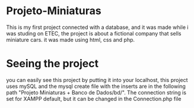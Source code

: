 # Projeto-Miniaturas
This is my first project connected with a database, and it was made while i was studing on ETEC, the project is about a fictional company that sells miniature cars. it was made using html, css and php.

# Seeing the project
you can easily see this project by putting it into your localhost, this project uses mySQL and the mysql create file with the inserts are in the following path "Projeto Miniaturas + Banco de Dados/bd/". The connection string is set for XAMPP default, but it can be changed in the Connection.php file

